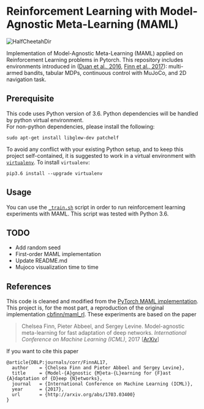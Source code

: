 # Reinforcement Learning with Model-Agnostic Meta-Learning (MAML)

![HalfCheetahDir](https://raw.githubusercontent.com/tristandeleu/pytorch-maml-rl/master/_assets/halfcheetahdir.gif)

Implementation of Model-Agnostic Meta-Learning (MAML) applied on Reinforcement Learning problems in Pytorch. This repository includes environments introduced in ([Duan et al., 2016](https://arxiv.org/abs/1611.02779), [Finn et al., 2017](https://arxiv.org/abs/1703.03400)): multi-armed bandits, tabular MDPs, continuous control with MuJoCo, and 2D navigation task.

## Prerequisite
This code uses Python version of 3.6.
Python dependencies will be handled by python virtual environment.  
For non-python dependencies, please install the following:
```
sudo apt-get install libglew-dev patchelf
```

To avoid any conflict with your existing Python setup, and to keep this project self-contained, it is suggested to work in a virtual environment with [`virtualenv`](http://docs.python-guide.org/en/latest/dev/virtualenvs/). To install `virtualenv`:
```
pip3.6 install --upgrade virtualenv
```

## Usage
You can use the [`_train.sh`](_train.sh) script in order to run reinforcement learning experiments with MAML. This script was tested with Python 3.6. 

## TODO
* Add random seed
* First-order MAML implementation
* Update README.md
* Mujoco visualization time to time

## References
This code is cleaned and modified from the [PyTorch MAML implementation](https://github.com/tristandeleu/pytorch-maml-rl).
This project is, for the most part, a reproduction of the original implementation [cbfinn/maml_rl](https://github.com/cbfinn/maml_rl/). These experiments are based on the paper
> Chelsea Finn, Pieter Abbeel, and Sergey Levine. Model-agnostic meta-learning for fast adaptation of deep
networks. _International Conference on Machine Learning (ICML)_, 2017 [[ArXiv](https://arxiv.org/abs/1703.03400)]

If you want to cite this paper
```
@article{DBLP:journals/corr/FinnAL17,
  author    = {Chelsea Finn and Pieter Abbeel and Sergey Levine},
  title     = {Model-{A}gnostic {M}eta-{L}earning for {F}ast {A}daptation of {D}eep {N}etworks},
  journal   = {International Conference on Machine Learning (ICML)},
  year      = {2017},
  url       = {http://arxiv.org/abs/1703.03400}
}
```
